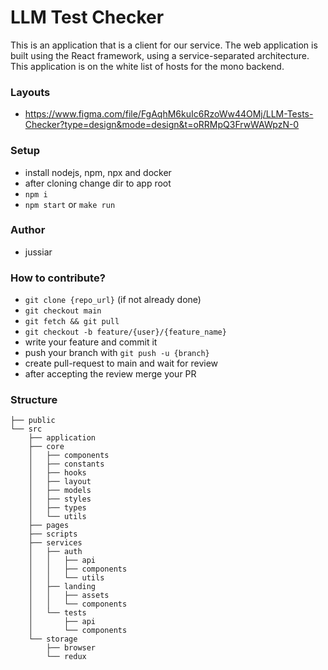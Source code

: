 # LLM Test Checker

This is an application that is a client for our service. 
The web application is built using the React framework, using a service-separated architecture.
This application is on the white list of hosts for the mono backend.

### Layouts

- https://www.figma.com/file/FgAqhM6kuIc6RzoWw44OMj/LLM-Tests-Checker?type=design&mode=design&t=oRRMpQ3FrwWAWpzN-0


### Setup

- install nodejs, npm, npx and docker
- after cloning change dir to app root
- `npm i`
- `npm start` or `make run`


### Author

- jussiar


### How to contribute?

- `git clone {repo_url}` (if not already done)
- `git checkout main`
- `git fetch && git pull`
- `git checkout -b feature/{user}/{feature_name}`
- write your feature and commit it
- push your branch with `git push -u {branch}`
- create pull-request to main and wait for review
- after accepting the review merge your PR


### Structure

```
├── public
└── src
    ├── application
    ├── core
    │   ├── components
    │   ├── constants
    │   ├── hooks
    │   ├── layout
    │   ├── models
    │   ├── styles
    │   ├── types
    │   └── utils
    ├── pages
    ├── scripts
    ├── services
    │   ├── auth
    │   │   ├── api
    │   │   ├── components
    │   │   └── utils
    │   ├── landing
    │   │   ├── assets
    │   │   └── components
    │   └── tests
    │       ├── api
    │       └── components
    └── storage
        ├── browser
        └── redux
```
